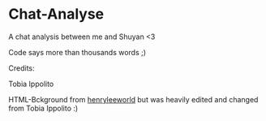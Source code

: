 # Chat-Analyse
A chat analysis between me and Shuyan &lt;3



Code says more than thousands words ;)



Credits:

Tobia Ippolito



HTML-Bckground from [henryleeworld](https://github.com/henryleeworld/js-desert-moonlight/tree/master) but was heavily edited and changed from Tobia Ippolito :)
